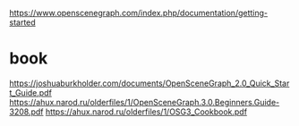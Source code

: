 https://www.openscenegraph.com/index.php/documentation/getting-started

# book 

https://joshuaburkholder.com/documents/OpenSceneGraph_2.0_Quick_Start_Guide.pdf
https://ahux.narod.ru/olderfiles/1/OpenSceneGraph.3.0.Beginners.Guide-3208.pdf
https://ahux.narod.ru/olderfiles/1/OSG3_Cookbook.pdf

